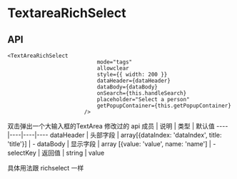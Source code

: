 # TextareaRichSelect

## API

```
<TextAreaRichSelect
                            mode="tags"
                            allowclear
                            style={{ width: 200 }}
                            dataHeader={dataHeader}
							dataBody={dataBody}
                            onSearch={this.handleSearch}
                            placeholder="Select a person"
                            getPopupContainer={this.getPopupContainer}
						/>
```
双击弹出一个大输入框的TextArea
修改过的 api
成员 | 说明 | 类型 | 默认值
----|----|----|----
dataHeader | 头部字段 | array[{dataIndex: 'dataIndex', title: 'title'}] | -
dataBody | 显示字段 | array [{value: 'value', name: 'name'] | -
selectKey | 返回值 | string | value

具体用法跟 richselect 一样